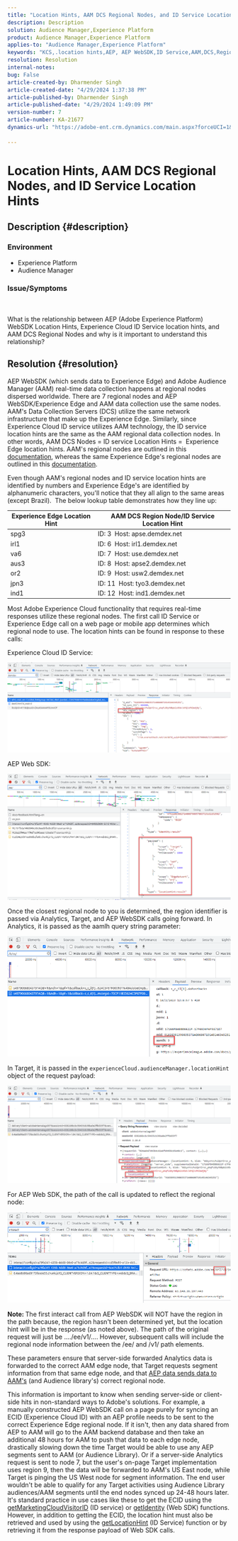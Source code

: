 ```yaml
---
title: "Location Hints, AAM DCS Regional Nodes, and ID Service Location Hints"
description: Description
solution: Audience Manager,Experience Platform
product: Audience Manager,Experience Platform
applies-to: "Audience Manager,Experience Platform"
keywords: "KCS,.location hints,AEP, AEP WebSDK,ID Service,AAM,DCS,Regional Nodes"
resolution: Resolution
internal-notes: 
bug: False
article-created-by: Dharmender Singh
article-created-date: "4/29/2024 1:37:38 PM"
article-published-by: Dharmender Singh
article-published-date: "4/29/2024 1:49:09 PM"
version-number: 7
article-number: KA-21677
dynamics-url: "https://adobe-ent.crm.dynamics.com/main.aspx?forceUCI=1&pagetype=entityrecord&etn=knowledgearticle&id=ad123ba0-2d06-ef11-9f8a-6045bd034c54"

---
```

# Location Hints, AAM DCS Regional Nodes, and ID Service Location Hints

## Description {#description}


### <b>Environment</b>

- Experience Platform
- Audience Manager


### <b>Issue/Symptoms</b>
<br><br>What is the relationship between AEP (Adobe Experience Platform) WebSDK Location Hints, Experience Cloud ID Service location hints, and AAM DCS Regional Nodes and why is it important to understand this relationship?<br>

## Resolution {#resolution}


AEP WebSDK (which sends data to Experience Edge) and Adobe Audience Manager (AAM) real-time data collection happens at regional nodes dispersed worldwide. There are 7 regional nodes and AEP WebSDK/Experience Edge and AAM data collection use the same nodes. AAM's Data Collection Servers (DCS) utilize the same network infrastructure that make up the Experience Edge. Similarly, since Experience Cloud ID service utilizes AAM technology, the ID service location hints are the same as the AAM regional data collection nodes. In other words, AAM DCS Nodes = ID service Location Hints =  Experience Edge location hints. AAM's regional nodes are outlined in this [documentation](https://experienceleague.adobe.com/docs/audience-manager/user-guide/api-and-sdk-code/dcs/dcs-api-reference/dcs-regions.html?lang=en), whereas the same Experience Edge's regional nodes are outlined in this [documentation](https://experienceleague.adobe.com/docs/experience-platform/edge-network-server-api/location-hints.html?lang=en).

Even though AAM's regional nodes and ID service location hints are identified by numbers and Experience Edge's are identified by alphanumeric characters, you'll notice that they all align to the same areas (except Brazil).  The below lookup table demonstrates how they line up:


| Experience Edge Location Hint | AAM DCS Region Node/ID Service Location Hint |
| --- | --- |
| spg3 | ID: 3  Host: apse.demdex.net |
| irl1 | ID: 6  Host: irl1.demdex.net |
| va6 | ID: 7  Host: use.demdex.net |
| aus3 | ID: 8  Host: apse2.demdex.net |
| or2 | ID: 9  Host: usw2.demdex.net |
| jpn3 | ID: 11  Host: tyo3.demdex.net |
| ind1 | ID: 12  Host: ind1.demdex.net |


Most Adobe Experience Cloud functionality that requires real-time responses utilize these regional nodes. The first call ID Service or Experience Edge call on a web page or mobile app determines which regional node to use. The location hints can be found in response to these calls:

Experience Cloud ID Service:

![](assets/e80a1235-77bf-ed11-83ff-6045bd006239.png)



AEP Web SDK:

![](assets/8f50cbb3-75bf-ed11-83ff-6045bd006239.png)

Once the closest regional node to you is determined, the region identifier is passed via Analytics, Target, and AEP WebSDK calls going forward. In Analytics, it is passed as the aamlh query string parameter:

![](assets/33af14ff-77bf-ed11-83ff-6045bd006239.png)

In Target, it is passed in the `experienceCloud.audienceManager.locationHint` object of the request payload:

![](assets/dce94437-78bf-ed11-83ff-6045bd006239.png)

For AEP Web SDK, the path of the call is updated to reflect the regional node:

![](assets/8245a050-79bf-ed11-83ff-6045bd006239.png)

<b>Note: </b>The first interact call from AEP WebSDK will NOT have the region in the path because, the region hasn't been determined yet, but the location hint will be in the response (as noted above). The path of the original request will just be ..../ee/v1/.... However, subsequent calls will include the regional node information between the /ee/ and /v1/ path elements.

These parameters ensure that server-side forwarded Analytics data is forwarded to the correct AAM edge node, that Target requests segment information from that same edge node, and that [AEP data sends data to AAM's](https://experienceleague.adobe.com/docs/audience-manager/user-guide/implementation-integration-guides/integration-experience-platform/aam-aep-audience-sharing.html?lang=en) (and Audience library's) correct regional node.

This information is important to know when sending server-side or client-side hits in non-standard ways to Adobe's solutions. For example, a manually constructed AEP WebSDK call on a page purely for syncing an ECID (Experience Cloud ID) with an AEP profile needs to be sent to the correct Experience Edge regional node. If it isn't, then any data shared from AEP to AAM will go to the AAM backend database and then take an additional 48 hours for AAM to push that data to each edge node, drastically slowing down the time Target would be able to use any AEP segments sent to AAM (or Audience Library). Or if a server-side Analytics request is sent to node 7, but the user's on-page Target implementation uses region 9, then the data will be forwarded to AAM's US East node, while Target is pinging the US West node for segment information. The end user wouldn't be able to qualify for any Target activities using Audience Library audiences/AAM segments until the end nodes synced up 24-48 hours later. It's standard practice in use cases like these to get the ECID using the [getMarketingCloudVisitorID](https://experienceleague.adobe.com/docs/id-service/using/id-service-api/methods/getmcvid.html?lang=en) (ID service) or [getIdentity](https://experienceleague.adobe.com/docs/experience-platform/edge/extension/accessing-the-ecid.html?lang=en) (Web SDK) functions. However, in addition to getting the ECID, the location hint must also be retrieved and used by using the [getLocationHint](https://experienceleague.adobe.com/docs/id-service/using/id-service-api/methods/getlocationhint.html?lang=en) (ID Service) function or by retrieving it from the response payload of Web SDK calls.








